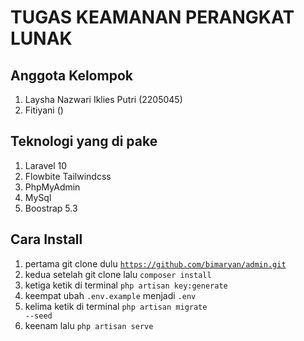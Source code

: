 <h1>TUGAS KEAMANAN PERANGKAT LUNAK</h1>

## Anggota Kelompok
1. Laysha Nazwari Iklies Putri (2205045)
2. Fitiyani ()

## Teknologi yang di pake
1. Laravel 10
2. Flowbite Tailwindcss
3. PhpMyAdmin
4. MySql
5. Boostrap 5.3

## Cara Install
1. pertama git clone dulu <code>https://github.com/bimaryan/admin.git</code>
2. kedua setelah git clone lalu <code>composer install</code>
3. ketiga ketik di terminal <code>php artisan key:generate</code>
4. keempat ubah <code>.env.example</code> menjadi <code>.env</code>
5. kelima ketik di terminal <code>php artisan migrate --seed</code>
6. keenam lalu <code>php artisan serve</code>